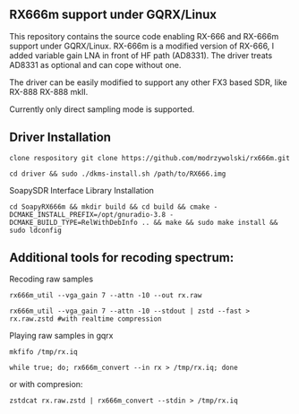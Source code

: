 ## RX666m support under GQRX/Linux ##

This repository contains the source code enabling RX-666 and RX-666m support under GQRX/Linux.
RX-666m is a modified version of RX-666, I added variable gain LNA in front of HF path (AD8331).
The driver treats AD8331 as optional and can cope without one.

The driver can be easily modified to support any other FX3 based SDR, like RX-888 RX-888 mkII.

Currently only direct sampling mode is supported.

## Driver Installation ##
```clone respository git clone https://github.com/modrzywolski/rx666m.git```

```cd driver && sudo ./dkms-install.sh /path/to/RX666.img```

SoapySDR Interface Library Installation

```cd SoapyRX666m && mkdir build && cd build && cmake -DCMAKE_INSTALL_PREFIX=/opt/gnuradio-3.8 -DCMAKE_BUILD_TYPE=RelWithDebInfo .. && make && sudo make install && sudo ldconfig```



## Additional tools for recoding spectrum: ##

Recoding raw samples

```rx666m_util --vga_gain 7 --attn -10 --out rx.raw```

```rx666m_util --vga_gain 7 --attn -10 --stdout | zstd --fast > rx.raw.zstd #with realtime compression```

Playing raw samples in gqrx

```mkfifo /tmp/rx.iq```

```while true; do; rx666m_convert --in rx > /tmp/rx.iq; done```

or with compresion:

```zstdcat rx.raw.zstd | rx666m_convert --stdin > /tmp/rx.iq```


